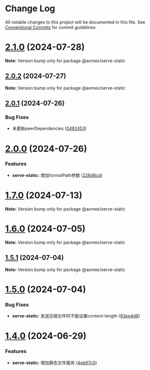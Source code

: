 # Change Log

All notable changes to this project will be documented in this file.
See [Conventional Commits](https://conventionalcommits.org) for commit guidelines.

# [2.1.0](https://github.com/aomex/aomex/compare/v2.0.2...v2.1.0) (2024-07-28)

**Note:** Version bump only for package @aomex/serve-static





## [2.0.2](https://github.com/aomex/aomex/compare/v2.0.1...v2.0.2) (2024-07-27)

**Note:** Version bump only for package @aomex/serve-static





## [2.0.1](https://github.com/aomex/aomex/compare/v2.0.0...v2.0.1) (2024-07-26)


### Bug Fixes

* 未更新peerDependencies ([0492453](https://github.com/aomex/aomex/commit/0492453d5a748aa6dd2047622a19a86dc7b6036e))





# [2.0.0](https://github.com/aomex/aomex/compare/v1.7.0...v2.0.0) (2024-07-26)


### Features

* **serve-static:** 增加formatPath参数 ([226d8cd](https://github.com/aomex/aomex/commit/226d8cd914b907679bf0b68e0b00e21bc25cf42e))





# [1.7.0](https://github.com/aomex/aomex/compare/v1.6.0...v1.7.0) (2024-07-13)

**Note:** Version bump only for package @aomex/serve-static





# [1.6.0](https://github.com/aomex/aomex/compare/v1.5.1...v1.6.0) (2024-07-05)

**Note:** Version bump only for package @aomex/serve-static





## [1.5.1](https://github.com/aomex/aomex/compare/v1.5.0...v1.5.1) (2024-07-04)

**Note:** Version bump only for package @aomex/serve-static





# [1.5.0](https://github.com/aomex/aomex/compare/v1.4.0...v1.5.0) (2024-07-04)


### Bug Fixes

* **serve-static:** 发送压缩文件时不能设置content-length ([93ee4d6](https://github.com/aomex/aomex/commit/93ee4d6a4de930eee798d0bfe4819657a1a7d577))





# [1.4.0](https://github.com/aomex/aomex/compare/v1.3.0...v1.4.0) (2024-06-29)


### Features

* **serve-static:** 增加静态文件服务 ([4eb67c0](https://github.com/aomex/aomex/commit/4eb67c03657afc0ec4a11b15b0b2d16685481c43))
